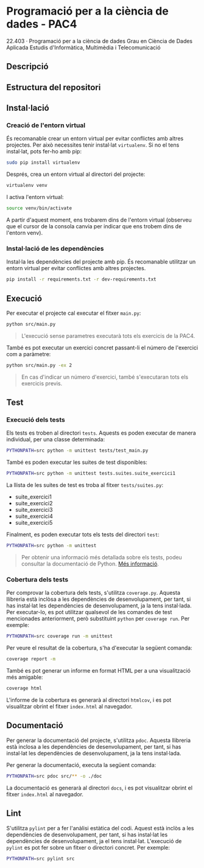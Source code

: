 # Programació per a la ciència de dades - PAC4
22.403 · Programació per a la ciència de dades
Grau en Ciència de Dades Aplicada
Estudis d'Informàtica, Multimèdia i Telecomunicació

## Descripció

## Estructura del repositori

## Instal·lació

### Creació de l'entorn virtual
És recomanable crear un entorn virtual per evitar conflictes amb altres projectes.
Per això necessites tenir instal·lat `virtualenv`. Si no el tens instal·lat, pots fer-ho amb pip:
```bash
sudo pip install virtualenv
```
Després, crea un entorn virtual al directori del projecte:
```bash
virtualenv venv
```
I activa l'entorn virtual:
```bash
source venv/bin/activate
```
A partir d'aquest moment, ens trobarem dins de l'entorn virtual (observeu que el cursor de la consola canvia per indicar que ens trobem dins de l'entorn venv).

### Instal·lació de les dependències
Instal·la les dependències del projecte amb pip. 
És recomanable utilitzar un entorn virtual per evitar conflictes amb altres projectes.
```bash
pip install -r requirements.txt -r dev-requirements.txt
```

## Execució
Per executar el projecte cal executar el fitxer `main.py`:
```bash
python src/main.py
```

> L'execució sense parametres executarà tots els exercicis de la PAC4.

També es pot executar un exercici concret passant-li el número de l'exercici com a paràmetre:
```bash
python src/main.py -ex 2
```
> En cas d'indicar un número d'exercici, també s'executaran tots els exercicis previs.

## Test
### Execució dels tests
Els tests es troben al directori `tests`. 
Aquests es poden executar de manera individual, per una classe determinada:
```bash
PYTHONPATH=src python -m unittest tests/test_main.py
``` 

També es poden executar les suites de test disponibles: 
```bash
PYTHONPATH=src python -m unittest tests.suites.suite_exercici1
```

La llista de les suites de test es troba al fitxer `tests/suites.py`:
* suite_exercici1
* suite_exercici2
* suite_exercici3
* suite_exercici4
* suite_exercici5

Finalment, es poden executar tots els tests del directori `test`:
```bash
PYTHONPATH=src python -m unittest
```

> Per obtenir una informació més detallada sobre els tests, podeu consultar la documentació de Python.
> [Més informació](https://docs.python.org/3/library/unittest.html).

### Cobertura dels tests
Per comprovar la cobertura dels tests, s'utilitza `coverage.py`.
Aquesta llibreria està inclòsa a les dependències de desenvolupament, per tant, si has instal·lat les dependències de desenvolupament, ja la tens instal·lada.
Per executar-lo, es pot utilitzar qualsevol de les comandes de test mencionades anteriorment, 
però substituint `python` per `coverage run`. Per exemple:
```bash
PYTHONPATH=src coverage run -m unittest
```

Per veure el resultat de la cobertura, s'ha d'executar la següent comanda:
```bash
coverage report -m
```

També es pot generar un informe en format HTML per a una visualització més amigable:
```bash
coverage html
```

L'informe de la cobertura es generarà al directori `htmlcov`, i es pot visualitzar obrint el fitxer `index.html` al navegador.

## Documentació
Per generar la documentació del projecte, s'utilitza `pdoc`.
Aquesta llibreria està inclosa a les dependències de desenvolupament, per tant, si has instal·lat les dependències de desenvolupament, ja la tens instal·lada.

Per generar la documentació, executa la següent comanda:
```bash
PYTHONPATH=src pdoc src/** -o ./doc
```

La documentació es generarà al directori `docs`, i es pot visualitzar obrint el fitxer `index.html` al navegador.

## Lint
S'utilitza `pylint` per a fer l'anàlisi estàtica del codi.
Aquest està inclòs a les dependències de desenvolupament, per tant, si has instal·lat les dependències de desenvolupament, ja el tens instal·lat.
L'execució de `pylint` es pot fer sobre un fitxer o directori concret. Per exemple:
```bash
PYTHONPATH=src pylint src
```